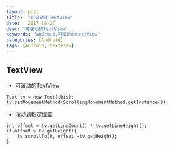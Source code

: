 ```yaml
---
layout: post
title:  "可滚动的TextView"
date:   2017-10-27
desc: "可滚动的TextView"
keywords: "android,可滚动的textView"
categories: [Android]
tags: [Android, textview]
---
```


## TextView

* 可滚动的TextView
```    
Text tv = new Text(this);
tv.setMovementMethod(ScrollingMovementMethod.getInstance()); 
```
* 滚动到指定位置

```
int offset = tv.getLineCount() * tv.getLineHeight();
if(offset > tv.getHeight){
    tv.scrollTo(0, offset -tv.getHeight);
}
```